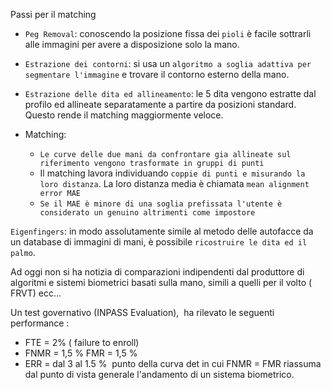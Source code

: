 Passi per il matching
- `Peg Removal`: conoscendo la posizione fissa dei `pioli` è facile sottrarli alle immagini per avere a disposizione solo la mano.
- `Estrazione dei contorni`: si usa un `algoritmo a soglia adattiva per segmentare l'immagine` e trovare il contorno esterno della mano.
- `Estrazione delle dita ed allineamento`: le 5 dita vengono estratte dal profilo ed allineate separatamente a partire da posizioni standard. Questo rende il matching maggiormente veloce.

- Matching:
	- `Le curve delle due mani da confrontare gia allineate sul riferimento vengono trasformate in gruppi di punti`
	- Il matching lavora individuando `coppie di punti e misurando la loro distanza`. La loro distanza media è chiamata `mean alignment error MAE`
	- `Se il MAE è minore di una soglia prefissata l'utente è considerato un genuino altrimenti come impostore`

`Eigenfingers`: in modo assolutamente simile al metodo delle autofacce da un database di immagini di mani, è possibile `ricostruire le dita ed il palmo`.

Ad oggi non si ha notizia di comparazioni indipendenti dal produttore di algoritmi e sistemi biometrici basati sulla mano, simili a quelli per il volto ( FRVT) ecc…

Un test governativo (INPASS Evaluation),  ha rilevato le seguenti performance :
- FTE = 2% ( failure to enroll)
- FNMR = 1,5 % FMR = 1,5 %
- ERR = dal 3 al 1.5 %  punto della curva det in cui FNMR = FMR riassuma dal punto di vista generale l'andamento di un sistema biometrico.